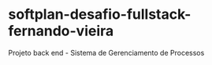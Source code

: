 # softplan-desafio-fullstack-fernando-vieira
Projeto back end - Sistema de Gerenciamento de Processos
